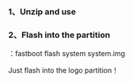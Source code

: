 
### 1、Unzip and use
### 2、Flash into the partition
：fastboot flash system system.img

Just flash into the logo partition！
